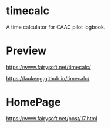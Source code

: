 # timecalc
A time calculator for CAAC pilot logbook.

# Preview
https://www.fairysoft.net/timecalc/

https://laukeng.github.io/timecalc/

# HomePage
https://www.fairysoft.net/post/17.html
